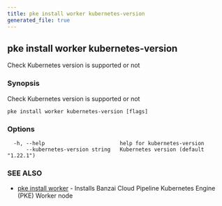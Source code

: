 ```yaml
---
title: pke install worker kubernetes-version
generated_file: true
---
```

## pke install worker kubernetes-version

Check Kubernetes version is supported or not

### Synopsis

Check Kubernetes version is supported or not

```
pke install worker kubernetes-version [flags]
```

### Options

```
  -h, --help                        help for kubernetes-version
      --kubernetes-version string   Kubernetes version (default "1.22.1")
```

### SEE ALSO

* [pke install worker](/docs/pke/cli/reference/pke_install_worker/)	 - Installs Banzai Cloud Pipeline Kubernetes Engine (PKE) Worker node

